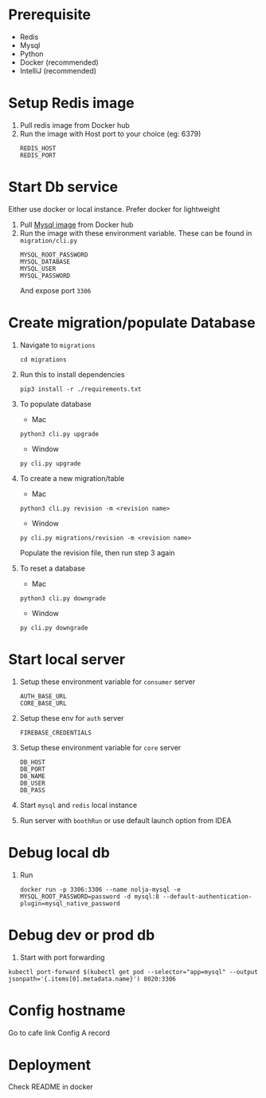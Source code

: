 
# Prerequisite

- Redis
- Mysql
- Python
- Docker (recommended)
- IntelliJ (recommended)

# Setup Redis image

1. Pull redis image from Docker hub
2. Run the image with Host port to your choice (eg: 6379)
   ```dbn-psql
   REDIS_HOST
   REDIS_PORT
   ```
# Start Db service

Either use docker or local instance. Prefer docker for lightweight

1. Pull [Mysql image](https://hub.docker.com/_/mysql) from Docker hub
2. Run the image with these environment variable. These can be found in `migration/cli.py`
   ```agsl
   MYSQL_ROOT_PASSWORD
   MYSQL_DATABASE
   MYSQL_USER
   MYSQL_PASSWORD
   ```
   And expose port `3306`

# Create migration/populate Database
1. Navigate to `migrations`

   ```agsl
   cd migrations
   ```

2. Run this to install dependencies
    ```
    pip3 install -r ./requirements.txt
    ```
3. To populate database

   - Mac
    ```agsl
    python3 cli.py upgrade
    ```
   - Window
   ```agsl
   py cli.py upgrade
   ```

4. To create a new migration/table

   - Mac
    ```agsl
    python3 cli.py revision -m <revision name>
    ```
   - Window
   ```agsl
   py cli.py migrations/revision -m <revision name>
   ```
   Populate the revision file, then run step 3 again

5. To reset a database

   - Mac
    ```agsl
    python3 cli.py downgrade
    ```
   - Window
   ```agsl
   py cli.py downgrade
   ```
   
# Start local server

1. Setup these environment variable for `consumer` server
   ```
   AUTH_BASE_URL
   CORE_BASE_URL
   ```

2. Setup these env for `auth` server
   ```agsl
   FIREBASE_CREDENTIALS
   ```

3. Setup these environment variable for `core` server
   ```agsl
   DB_HOST
   DB_PORT
   DB_NAME
   DB_USER
   DB_PASS
   ```

4. Start `mysql` and `redis` local instance

5. Run server with `boothRun` or use default launch option from IDEA

# Debug local db

1. Run
   ```agsl
   docker run -p 3306:3306 --name nolja-mysql -e MYSQL_ROOT_PASSWORD=password -d mysql:8 --default-authentication-plugin=mysql_native_password
   ```

# Debug dev or prod db

1. Start with port forwarding
```agsl
kubectl port-forward $(kubectl get pod --selector="app=mysql" --output jsonpath='{.items[0].metadata.name}') 8020:3306
```

# Config hostname

Go to cafe link
Config A record

# Deployment
Check README in docker